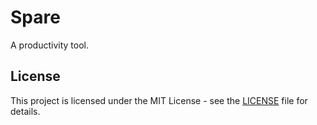 <h1>Spare</h1>

A productivity tool.


<h2>License</h2>

This project is licensed under the MIT License - see the [LICENSE](LICENSE) file for details.

